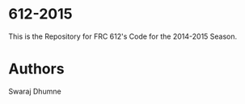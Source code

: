 612-2015
========
This is the Repository for FRC 612's Code for the 2014-2015 Season.


Authors
======
Swaraj Dhumne
